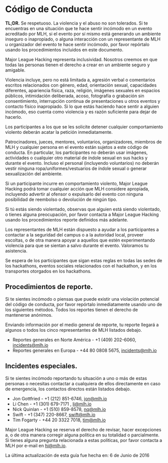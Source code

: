 # Código de Conducta
**TL;DR.** Se respetuoso. La violencia y el abuso no son tolerados. Si te encuentras en una situación que te hace sentir incómodo en un evento acreditado por MLH, si el evento por sí mismo está generando un ambiente inseguro o inapropiado, o alguna interacción con un representante de MLH u organizador del evento te hace sentir incómodo, por favor repórtalo usando los procedimientos incluidos en este documento.

Major League Hacking representa inclusividad. Nosotros creemos en que todas las personas tienen el derecho a crear en un ambiente seguro y amigable.

Violencia incluye, pero no está limitada a, agresión verbal o comentarios escritos relacionados con género, edad, orientación sexual, capacidades diferentes, apariencia física, raza, religión,  imágenes sexuales en espacios públicos, intimidación deliberada, acoso, fotografía o grabación sin consentimiento, interrupción continua de presentaciones u otros eventos y contacto físico inapropiado. Si lo que estás haciendo hace sentir a alguien incómodo, eso cuenta como violencia y es razón suficiente para dejar de hacerlo.

Los participantes a los que se les solicite detener cualquier comportamiento violento deberán acatar la petición inmediatamente.

Patrocinadores, jueces, mentores, voluntarios, organizadores, miembros de MLH y cualquier persona en el evento están sujetos a este código de conducta. En particular, los participantes no deberán usar imágenes, actividades o cualquier otro material de índole sexual en sus hacks y durante el evento.  Incluso el personal (incluyendo voluntarios) no deberán vestir ninguna ropa/uniformes/vestuarios de índole sexual o generar sexualización del ambiente.

Si un participante incurre en comportamiento violento, Major League Hacking podrá tomar cualquier acción que MLH considere apropiada, incluyendo advertir al ofensor o expulsarlo del evento con ninguna posibilidad de reembolso o devolución de ningún tipo.

Si tú estás siendo violentado, observas que alguien está siendo violentado, o tienes alguna preocupación, por favor contacta a Major League Hacking usando los procedimientos reporte definidos más adelante.

Los representantes de MLH están dispuesto a ayudar a los participantes a contactar a la seguridad del campus o a la autoridad local, proveer escoltas, o de otra manera apoyar a aquellos que estén experimentando violencia para que se sientan a salvo durante el evento. Valoramos tu asistencia.

Se espera de los participantes que sigan estas reglas en todas las sedes de los hackathons, eventos sociales relacionados con el hackathon, y en los transportes otorgados en los hackathons.

## Procedimientos de reporte.

Si te sientes incómodo o piensas que puede existir una violación potencial del código de conducta, por favor repórtalo inmediatamente usando uno de los siguientes métodos. Todos los reportes tienen el derecho de mantenerse anónimos.

Enviando información por el medio general de reporte, tu reporte llegará a algunos o todos los cinco representantes de MLH listados debajo.

- Reportes generales en Norte América - +1 (409) 202-6060, incidents@mlh.io
- Reportes generales en Europa - +44 80 0808 5675, incidents@mlh.io

## Incidentes especiales.
Si te sientes incómodo reportando tu situación a uno o más de estas personas o necesitas contactar a cualquiera de ellos directamente en caso de emergencia, los contactos directos están listados debajo.

- Jon Gottfried - +1 (212) 851-6746, jon@mlh.io
- Li Chen - +1 (301) 679-7171 , li@mlh.io
- Nick Quinlan - +1 (510) 859-8578, nq@mlh.io
- Swift - +1 (347) 220-8667, swift@mlh.io
- Tim Fogarty - +44 20 3322 7018, tim@mlh.io

Major League Hacking se reserva el derecho de revisar, hacer excepciones a, o de otra manera corregir alguna política en su totalidad o parcialmente. Si tienes alguna pregunta relacionada a estas políticas, por favor contacta a MLH por e-mail en hi@mlh.io.

La última actualización de esta guía fue hecha en:
6 de Junio de 2016



